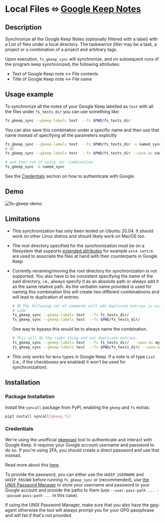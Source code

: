 # Local Files ⬄ [Google Keep Notes](https://www.google.com/keep/)

## Description

Synchronize all the Google Keep Notes (optionally filtered with a label) with a
List of files under a local directory. The taskwarrior _filter_ may be a task, a
project or a combination of a project and arbitrary tags.

Upon execution, `fs_gkeep_sync` will synchronize, and on subsequent runs of the
program keep synchronized, the following attributes:

- Text of Google Keep note <-> File contents
- Title of Google Keep note <-> File name

## Usage example

To synchronize all the notes of your Google Keep labelled as `test` with all the
files under `fs_tests_dir` you can use something like:

```sh
fs_gkeep_sync --gkeep-labels test  --fs $PWD/fs_tests_dir
```

You can also save this combination under a specific name and then use that name
instead of specifying all the parameters explicitly

```sh
fs_gkeep_sync --gkeep-labels test  --fs $PWD/fs_tests_dir -s named_sync
# OR
fs_gkeep_sync --gkeep-labels test  --fs $PWD/fs_tests_dir --save-as named_sync

# and then run it using -b/--combination
fs_gkeep_sync -b named_sync
```

See the [Credentials](#Credentials) section on how to authenticate with Google.

## Demo

![fs-gkeep-demo](https://github.com/bergercookie/syncall/raw/master/misc/fs-gkeep.gif)

## Limitations

- This synchronization has only been tested on Ubuntu 20.04. It should work on
  other Linux distros and should likely work on MacOS too.
- The root directory specified for the synchronization must be on a filesystem
  that supports [extended
  attributes](https://en.wikipedia.org/wiki/Extended_file_attributes) for
  example `ext4`. `xattr`s are used to associate the files at hand with their
  counterparts in Google Keep
- Currently renaming/moving the root directory for synchronization is not
  supported. You also have to be consistent specifying the name of the said
  directory, i.e., always specify it as an absolute path or always add it as
  the same relative path. As the verbatim name provided is used for naming this
  combination this will create two different combinatinons and will lead to
  duplication of entries.

  ```sh
  # ❗❗❗ The following set of commands will add duplicate entries in either
  # side
  fs_gkeep_sync --gkeep-labels test  --fs fs_tests_dir/
  fs_gkeep_sync --gkeep-labels test  --fs $PWD/fs_tests_dir/
  ```

  One way to bypass this would be to always name the combination.

  ```sh
  # This will do the right thing and not duplicate entries.
  fs_gkeep_sync --gkeep-labels test  --fs fs_tests_dir/  --save-as my_named_combination
  fs_gkeep_sync --gkeep-labels test  --fs $PWD/fs_tests_dir/ --save-as my_named_ombination
  ```

- This only works for `Note` types in Google Keep. If a note is of type `List`
  (i.e., if the checkboxes are enabled) it won't be used for synchronization).

## Installation

### Package Installation

Install the `syncall` package from PyPI, enabling the `gkeep` and `fs`
extras:

```sh
pip3 install syncall[gkeep,fs]
```

### Credentials

We're using the unofficial
[gkeepapi](https://gkeepapi.readthedocs.io/en/latest/index.html) tool to
authenticate and interact with Google Keep. It requires your Google account
username and password to do so. If you're using 2FA, you should create a direct
password and use that instead.

Read more about this [here](https://gkeepapi.readthedocs.io/en/latest/#faq).

To provide the password, you can either use the `GKEEP_USERNAME` and
`GKEEP_PASSWD` before running `fs_gkeep_sync` or (recommended), use [the UNIX
Password Manager](https://www.passwordstore.org/) to store your username and
password to your Google account and provide the paths to them (use
`--user-pass-path ... --passwd-pass-path ...` in this case).

If using the UNIX Password Manager, make sure that you also have the gpg-agent
otherwise the tool will always prompt you for your GPG passphrase and will fail
if that's not provided.
